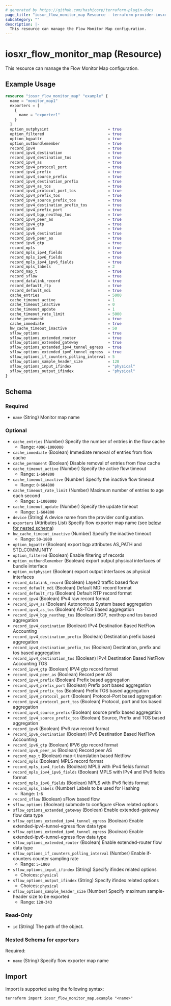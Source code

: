 ```yaml
---
# generated by https://github.com/hashicorp/terraform-plugin-docs
page_title: "iosxr_flow_monitor_map Resource - terraform-provider-iosxr"
subcategory: ""
description: |-
  This resource can manage the Flow Monitor Map configuration.
---
```


# iosxr_flow_monitor_map (Resource)

This resource can manage the Flow Monitor Map configuration.

## Example Usage

```terraform
resource "iosxr_flow_monitor_map" "example" {
  name = "monitor_map1"
  exporters = [
    {
      name = "exporter1"
    }
  ]
  option_outphysint                          = true
  option_filtered                            = true
  option_bgpattr                             = true
  option_outbundlemember                     = true
  record_ipv4                                = true
  record_ipv4_destination                    = true
  record_ipv4_destination_tos                = true
  record_ipv4_as                             = true
  record_ipv4_protocol_port                  = true
  record_ipv4_prefix                         = true
  record_ipv4_source_prefix                  = true
  record_ipv4_destination_prefix             = true
  record_ipv4_as_tos                         = true
  record_ipv4_protocol_port_tos              = true
  record_ipv4_prefix_tos                     = true
  record_ipv4_source_prefix_tos              = true
  record_ipv4_destination_prefix_tos         = true
  record_ipv4_prefix_port                    = true
  record_ipv4_bgp_nexthop_tos                = true
  record_ipv4_peer_as                        = true
  record_ipv4_gtp                            = true
  record_ipv6                                = true
  record_ipv6_destination                    = true
  record_ipv6_peer_as                        = true
  record_ipv6_gtp                            = true
  record_mpls                                = true
  record_mpls_ipv4_fields                    = true
  record_mpls_ipv6_fields                    = true
  record_mpls_ipv4_ipv6_fields               = true
  record_mpls_labels                         = 2
  record_map_t                               = true
  record_sflow                               = true
  record_datalink_record                     = true
  record_default_rtp                         = true
  record_default_mdi                         = true
  cache_entries                              = 5000
  cache_timeout_active                       = 1
  cache_timeout_inactive                     = 0
  cache_timeout_update                       = 1
  cache_timeout_rate_limit                   = 5000
  cache_permanent                            = true
  cache_immediate                            = true
  hw_cache_timeout_inactive                  = 50
  sflow_options                              = true
  sflow_options_extended_router              = true
  sflow_options_extended_gateway             = true
  sflow_options_extended_ipv4_tunnel_egress  = true
  sflow_options_extended_ipv6_tunnel_egress  = true
  sflow_options_if_counters_polling_interval = 5
  sflow_options_sample_header_size           = 128
  sflow_options_input_ifindex                = "physical"
  sflow_options_output_ifindex               = "physical"
}
```

<!-- schema generated by tfplugindocs -->
## Schema

### Required

- `name` (String) Monitor map name

### Optional

- `cache_entries` (Number) Specify the number of entries in the flow cache
  - Range: `4096`-`1000000`
- `cache_immediate` (Boolean) Immediate removal of entries from flow cache
- `cache_permanent` (Boolean) Disable removal of entries from flow cache
- `cache_timeout_active` (Number) Specify the active flow timeout
  - Range: `1`-`604800`
- `cache_timeout_inactive` (Number) Specify the inactive flow timeout
  - Range: `0`-`604800`
- `cache_timeout_rate_limit` (Number) Maximum number of entries to age each second
  - Range: `1`-`1000000`
- `cache_timeout_update` (Number) Specify the update timeout
  - Range: `1`-`604800`
- `device` (String) A device name from the provider configuration.
- `exporters` (Attributes List) Specify flow exporter map name (see [below for nested schema](#nestedatt--exporters))
- `hw_cache_timeout_inactive` (Number) Specify the inactive timeout
  - Range: `50`-`1800`
- `option_bgpattr` (Boolean) export bgp attributes AS_PATH and STD_COMMUNITY
- `option_filtered` (Boolean) Enable filtering of records
- `option_outbundlemember` (Boolean) export output physical interfaces of bundle interface
- `option_outphysint` (Boolean) export output interfaces as physical interfaces
- `record_datalink_record` (Boolean) Layer2 traffic based flow
- `record_default_mdi` (Boolean) Default MDI record format
- `record_default_rtp` (Boolean) Default RTP record format
- `record_ipv4` (Boolean) IPv4 raw record format
- `record_ipv4_as` (Boolean) Autonomous System based aggregation
- `record_ipv4_as_tos` (Boolean) AS-TOS based aggregation
- `record_ipv4_bgp_nexthop_tos` (Boolean) BGP, nexthop and tos based aggregation
- `record_ipv4_destination` (Boolean) IPv4 Destination Based NetFlow Accounting
- `record_ipv4_destination_prefix` (Boolean) Destination prefix based aggregation
- `record_ipv4_destination_prefix_tos` (Boolean) Destination, prefix and tos based aggregation
- `record_ipv4_destination_tos` (Boolean) IPv4 Destination Based NetFlow Accounting TOS
- `record_ipv4_gtp` (Boolean) IPV4 gtp record format
- `record_ipv4_peer_as` (Boolean) Record peer AS
- `record_ipv4_prefix` (Boolean) Prefix based aggregation
- `record_ipv4_prefix_port` (Boolean) Prefix port based aggregation
- `record_ipv4_prefix_tos` (Boolean) Prefix TOS based aggregation
- `record_ipv4_protocol_port` (Boolean) Protocol-Port based aggregation
- `record_ipv4_protocol_port_tos` (Boolean) Protocol, port and tos based aggregation
- `record_ipv4_source_prefix` (Boolean) source prefix based aggregation
- `record_ipv4_source_prefix_tos` (Boolean) Source, Prefix and TOS based aggregation
- `record_ipv6` (Boolean) IPv6 raw record format
- `record_ipv6_destination` (Boolean) IPv6 Destination Based NetFlow Accounting
- `record_ipv6_gtp` (Boolean) IPV6 gtp record format
- `record_ipv6_peer_as` (Boolean) Record peer AS
- `record_map_t` (Boolean) map-t translation based Netflow
- `record_mpls` (Boolean) MPLS record format
- `record_mpls_ipv4_fields` (Boolean) MPLS with IPv4 fields format
- `record_mpls_ipv4_ipv6_fields` (Boolean) MPLS with IPv4 and IPv6 fields format
- `record_mpls_ipv6_fields` (Boolean) MPLS with IPv6 fields format
- `record_mpls_labels` (Number) Labels to be used for Hashing
  - Range: `1`-`6`
- `record_sflow` (Boolean) sFlow based flow
- `sflow_options` (Boolean) submode to configure sFlow related options
- `sflow_options_extended_gateway` (Boolean) Enable extended-gateway flow data type
- `sflow_options_extended_ipv4_tunnel_egress` (Boolean) Enable extended-ipv4-tunnel-egress flow data type
- `sflow_options_extended_ipv6_tunnel_egress` (Boolean) Enable extended-ipv6-tunnel-egress flow data type
- `sflow_options_extended_router` (Boolean) Enable extended-router flow data type
- `sflow_options_if_counters_polling_interval` (Number) Enable if-counters counter sampling rate
  - Range: `5`-`1800`
- `sflow_options_input_ifindex` (String) Specify ifindex related options
  - Choices: `physical`
- `sflow_options_output_ifindex` (String) Specify ifindex related options
  - Choices: `physical`
- `sflow_options_sample_header_size` (Number) Specify maximum sample-header size to be exported
  - Range: `128`-`343`

### Read-Only

- `id` (String) The path of the object.

<a id="nestedatt--exporters"></a>
### Nested Schema for `exporters`

Required:

- `name` (String) Specify flow exporter map name

## Import

Import is supported using the following syntax:

```shell
terraform import iosxr_flow_monitor_map.example "<name>"
```
